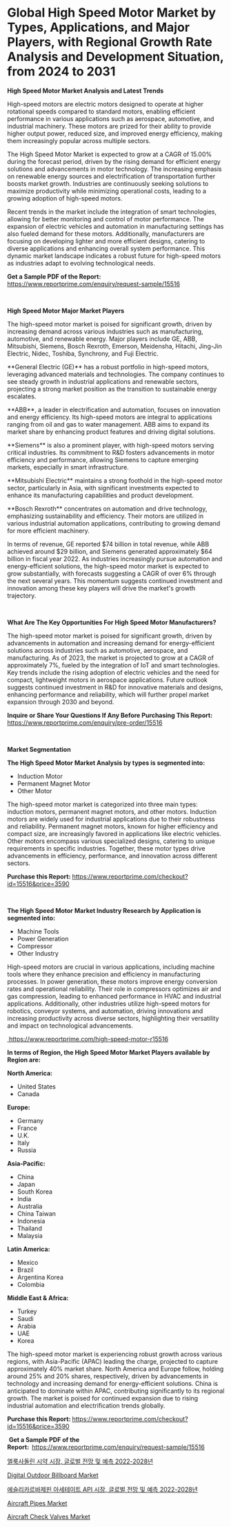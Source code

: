 <p><h1>Global High Speed Motor Market by Types, Applications, and Major Players, with Regional Growth Rate Analysis and Development Situation, from 2024 to 2031</h1></p><p><strong>High Speed Motor Market Analysis and Latest Trends</strong></p>
<p><p>High-speed motors are electric motors designed to operate at higher rotational speeds compared to standard motors, enabling efficient performance in various applications such as aerospace, automotive, and industrial machinery. These motors are prized for their ability to provide higher output power, reduced size, and improved energy efficiency, making them increasingly popular across multiple sectors.</p><p>The High Speed Motor Market is expected to grow at a CAGR of 15.00% during the forecast period, driven by the rising demand for efficient energy solutions and advancements in motor technology. The increasing emphasis on renewable energy sources and electrification of transportation further boosts market growth. Industries are continuously seeking solutions to maximize productivity while minimizing operational costs, leading to a growing adoption of high-speed motors.</p><p>Recent trends in the market include the integration of smart technologies, allowing for better monitoring and control of motor performance. The expansion of electric vehicles and automation in manufacturing settings has also fueled demand for these motors. Additionally, manufacturers are focusing on developing lighter and more efficient designs, catering to diverse applications and enhancing overall system performance. This dynamic market landscape indicates a robust future for high-speed motors as industries adapt to evolving technological needs.</p></p>
<p><strong>Get a Sample PDF of the Report:&nbsp;</strong> <a href="https://www.reportprime.com/enquiry/request-sample/15516">https://www.reportprime.com/enquiry/request-sample/15516</a></p>
<p>&nbsp;</p>
<p><strong>High Speed Motor Major Market Players</strong></p>
<p><p>The high-speed motor market is poised for significant growth, driven by increasing demand across various industries such as manufacturing, automotive, and renewable energy. Major players include GE, ABB, Mitsubishi, Siemens, Bosch Rexroth, Emerson, Meidensha, Hitachi, Jing-Jin Electric, Nidec, Toshiba, Synchrony, and Fuji Electric.</p><p>**General Electric (GE)** has a robust portfolio in high-speed motors, leveraging advanced materials and technologies. The company continues to see steady growth in industrial applications and renewable sectors, projecting a strong market position as the transition to sustainable energy escalates.</p><p>**ABB**, a leader in electrification and automation, focuses on innovation and energy efficiency. Its high-speed motors are integral to applications ranging from oil and gas to water management. ABB aims to expand its market share by enhancing product features and driving digital solutions.</p><p>**Siemens** is also a prominent player, with high-speed motors serving critical industries. Its commitment to R&D fosters advancements in motor efficiency and performance, allowing Siemens to capture emerging markets, especially in smart infrastructure.</p><p>**Mitsubishi Electric** maintains a strong foothold in the high-speed motor sector, particularly in Asia, with significant investments expected to enhance its manufacturing capabilities and product development.</p><p>**Bosch Rexroth** concentrates on automation and drive technology, emphasizing sustainability and efficiency. Their motors are utilized in various industrial automation applications, contributing to growing demand for more efficient machinery.</p><p>In terms of revenue, GE reported $74 billion in total revenue, while ABB achieved around $29 billion, and Siemens generated approximately $64 billion in fiscal year 2022. As industries increasingly pursue automation and energy-efficient solutions, the high-speed motor market is expected to grow substantially, with forecasts suggesting a CAGR of over 6% through the next several years. This momentum suggests continued investment and innovation among these key players will drive the market's growth trajectory.</p></p>
<p>&nbsp;</p>
<p><strong>What Are The Key Opportunities For High Speed Motor Manufacturers?</strong></p>
<p><p>The high-speed motor market is poised for significant growth, driven by advancements in automation and increasing demand for energy-efficient solutions across industries such as automotive, aerospace, and manufacturing. As of 2023, the market is projected to grow at a CAGR of approximately 7%, fueled by the integration of IoT and smart technologies. Key trends include the rising adoption of electric vehicles and the need for compact, lightweight motors in aerospace applications. Future outlook suggests continued investment in R&D for innovative materials and designs, enhancing performance and reliability, which will further propel market expansion through 2030 and beyond.</p></p>
<p><strong>Inquire or Share Your Questions If Any Before Purchasing This Report:</strong> <a href="https://www.reportprime.com/enquiry/pre-order/15516">https://www.reportprime.com/enquiry/pre-order/15516</a></p>
<p>&nbsp;</p>
<p><strong>Market Segmentation</strong></p>
<p><strong>The High Speed Motor Market Analysis by types is segmented into:</strong></p>
<p><ul><li>Induction Motor</li><li>Permanent Magnet Motor</li><li>Other Motor</li></ul></p>
<p><p>The high-speed motor market is categorized into three main types: induction motors, permanent magnet motors, and other motors. Induction motors are widely used for industrial applications due to their robustness and reliability. Permanent magnet motors, known for higher efficiency and compact size, are increasingly favored in applications like electric vehicles. Other motors encompass various specialized designs, catering to unique requirements in specific industries. Together, these motor types drive advancements in efficiency, performance, and innovation across different sectors.</p></p>
<p><strong>Purchase this Report:&nbsp;</strong><a href="https://www.reportprime.com/checkout?id=15516&price=3590">https://www.reportprime.com/checkout?id=15516&price=3590</a></p>
<p>&nbsp;</p>
<p><strong>The High Speed Motor Market Industry Research by Application is segmented into:</strong></p>
<p><ul><li>Machine Tools</li><li>Power Generation</li><li>Compressor</li><li>Other Industry</li></ul></p>
<p><p>High-speed motors are crucial in various applications, including machine tools where they enhance precision and efficiency in manufacturing processes. In power generation, these motors improve energy conversion rates and operational reliability. Their role in compressors optimizes air and gas compression, leading to enhanced performance in HVAC and industrial applications. Additionally, other industries utilize high-speed motors for robotics, conveyor systems, and automation, driving innovations and increasing productivity across diverse sectors, highlighting their versatility and impact on technological advancements.</p></p>
<p><a href="https://www.reportprime.com/high-speed-motor-r15516">&nbsp;https://www.reportprime.com/high-speed-motor-r15516</a></p>
<p><strong>In terms of Region, the High Speed Motor Market Players available by Region are:</strong></p>
<p>
    <p> <strong> North America: </strong>
        <ul>
            <li>United States</li>
            <li>Canada</li>
        </ul>
        </p> 
    <p> <strong> Europe: </strong>
        <ul>
            <li>Germany</li>
            <li>France</li>
            <li>U.K.</li>
            <li>Italy</li>
            <li>Russia</li>
        </ul>
        </p> 
    <p> <strong> Asia-Pacific: </strong>
        <ul>
            <li>China</li>
            <li>Japan</li>
            <li>South Korea</li>
            <li>India</li>
            <li>Australia</li>
            <li>China Taiwan</li>
            <li>Indonesia</li>
            <li>Thailand</li>
            <li>Malaysia</li>
        </ul>
        </p> 
    <p> <strong> Latin America: </strong>
        <ul>
            <li>Mexico</li>
            <li>Brazil</li>
            <li>Argentina Korea</li>
            <li>Colombia</li>
        </ul>
        </p> 
    <p> <strong> Middle East & Africa: </strong>
        <ul>
            <li>Turkey</li>
            <li>Saudi</li>
            <li>Arabia</li>
            <li>UAE</li>
            <li>Korea</li>
        </ul>
    </p>
    </p>
<p><p>The high-speed motor market is experiencing robust growth across various regions, with Asia-Pacific (APAC) leading the charge, projected to capture approximately 40% market share. North America and Europe follow, holding around 25% and 20% shares, respectively, driven by advancements in technology and increasing demand for energy-efficient solutions. China is anticipated to dominate within APAC, contributing significantly to its regional growth. The market is poised for continued expansion due to rising industrial automation and electrification trends globally.</p></p>
<p><strong>Purchase this Report: </strong><a href="https://www.reportprime.com/checkout?id=15516&price=3590">https://www.reportprime.com/checkout?id=15516&price=3590</a></p>
<p>&nbsp;<strong>Get a Sample PDF of the Report:&nbsp;&nbsp;</strong><a href="https://www.reportprime.com/enquiry/request-sample/15516">https://www.reportprime.com/enquiry/request-sample/15516</a></p>
<p><strong></strong></p>
<p><p><a href="https://medium.com/@mujgankortalih/%EC%84%B8%EA%B3%84-eluxadoline-reagent-market-global-outlook-and-forecast-2022-2028-market-%EC%9D%80-2024%EC%97%90%EC%84%9C-2031%EB%A1%9C-%EC%97%B0%ED%8F%89%EA%B7%A0-7ec7a2c4ec30">엘룩사돌린 시약 시장, 글로벌 전망 및 예측 2022-2028년</a></p><p><a href="https://medium.com/@lavernacole75/the-digital-outdoor-billboard-market-prioritizes-cost-control-and-efficiency-enhancement-46118998f582">Digital Outdoor Billboard Market</a></p><p><a href="https://medium.com/@mujgankortalih/eslicarbazepine-acetate-api-market-global-outlook-and-forecast-2022-2028-market-%EC%9D%98-%EA%B8%80%EB%A1%9C%EB%B2%8C-%EC%8B%9C%EC%9E%A5-%EA%B0%9C%EC%9A%94%EB%8A%94-%EC%A0%84-0895025a9f63">에슬리카르바제핀 아세테이트 API 시장, 글로벌 전망 및 예측 2022-2028년</a></p><p><a href="https://issuu.com/reportprime-2/docs/aircraft-pipes-market-size-2030.ppt_352a500f14e678">Aircraft Pipes Market</a></p><p><a href="https://issuu.com/reportprime-2/docs/aircraft-check-valves-market-size-2_bba558af337eb4">Aircraft Check Valves Market</a></p></p>